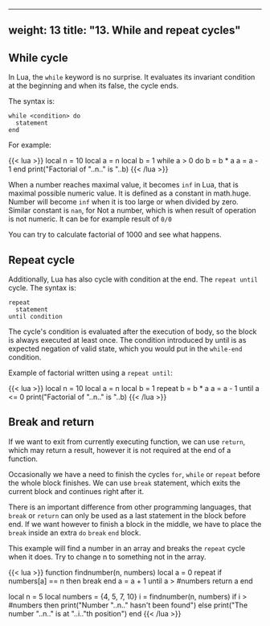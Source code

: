 
---
weight: 13
title: "13. While and repeat cycles"
---

## While cycle
In Lua, the `while` keyword is no surprise. It evaluates its invariant condition at the beginning and when its false, the cycle ends.

The syntax is:
```
while <condition> do
  statement
end
```

For example:

{{< lua >}}
local n = 10
local a = n
local b = 1
while a > 0 do
  b = b * a
  a = a - 1
end
print("Factorial of "..n.." is "..b)
{{< /lua >}}

When a number reaches maximal value, it becomes `inf` in Lua, that is maximal possible numeric value. It is defined as a constant in math.huge. Number will become `inf` when it is too large or when divided by zero.
Similar constant is `nan`, for Not a number, which is when result of operation is not numeric. It can be for example result of `0/0`

You can try to calculate factorial of 1000 and see what happens.



## Repeat cycle
Additionally, Lua has also cycle with condition at the end. The `repeat until` cycle. The syntax is:
```
repeat
  statement
until condition
```
The cycle's condition is evaluated after the execution of body, so the block is always executed at least once.
The condition introduced by until is as expected negation of valid state, which you would put in the `while-end` condition.

Example of factorial written using a `repeat until`:


{{< lua >}}
local n = 10
local a = n
local b = 1
repeat
  b = b * a
  a = a - 1
until a <= 0
print("Factorial of "..n.." is "..b)
{{< /lua >}}


## Break and return
If we want to exit from currently executing function, we can use `return`, which may return a result, however it is not required at the end of a function.

Occasionally we have a need to finish the cycles `for`, `while` or `repeat` before the whole block finishes.
We can use `break` statement, which exits the current block and continues right after it.

There is an important difference from other programming languages, that `break` or `return` can only be used as a last statement in the block before end. If we want however to finish a block in the middle, we have to place the `break` inside an extra `do` `break` `end` block.

This example will find a number in an array and breaks the `repeat` cycle when it does. Try to change n to something not in the array.

{{< lua >}}
function findnumber(n, numbers)
  local a = 0
  repeat
    if numbers[a] == n then 
      break 
    end
    a = a + 1
  until a > #numbers
  return a
end

local n = 5
local numbers = {4, 5, 7, 10}
i = findnumber(n, numbers)
if i > #numbers then 
  print("Number "..n.." hasn't been found")
else
  print("The number "..n.." is at "..i.."th position")
end
{{< /lua >}}
